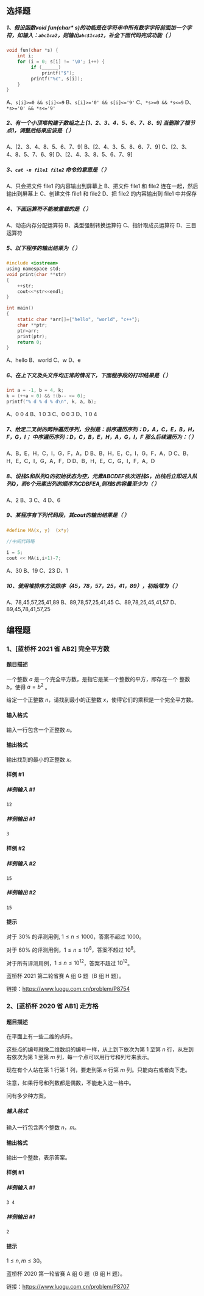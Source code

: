 ## 选择题

##### 1、假设函数void fun(char* s)的功能是在字符串中所有数字字符前面加一个字符，如输入：`abc1ca2`，则输出`abc$1ca$2`，补全下面代码完成功能（   ）

```c
void fun(char *s) {
    int i;
    for (i = 0; s[i] != '\0'; i++) {
         if (______)
             printf("$");
         printf("%c", s[i]);
    }
}
```

A、`s[i]>=0 && s[i]<=9`
B、`s[i]>='0' && s[i]<='9'`
C、`*s>=0 && *s<=9`
D、`*s>='0' && *s<='9'`

##### 2、有一个小顶堆构建于数组之上 [1、2、3、4、5、6、7、8、9] 当删除了根节点1，调整后结果应该是（   ）

A、[2、3、4、8、5、6、7、9]
B、[2、4、3、5、8、6、7、9]
C、[2、3、4、8、5、7、6、9]
D、[2、4、3、8、5、6、7、9]

##### 3、`cat -n file1 file2` 命令的意思是（   ）

A、只会把文件 file1 的内容输出到屏幕上
B、把文件 file1 和 file2 连在一起，然后输出到屏幕上
C、创建文件 file1 和 file2
D、把 file2 的内容输出到 file1 中并保存

##### 4、下面运算符不能被重载的是（   ）

A、动态内存分配运算符
B、类型强制转换运算符
C、指针取成员运算符
D、三目运算符

##### 5、以下程序的输出结果为（   ）

```c
#include <iostream>
using namespace std;
void print(char **str)
{
    ++str;   
    cout<<*str<<endl;
}

int main()
{
    static char *arr[]={"hello", "world", "c++"};
    char **ptr;
    ptr=arr;
    print(ptr);
    return 0;
}
```

A、hello
B、world
C、w
D、e

##### 6、在上下文及头文件均正常的情况下，下面程序段的打印结果是（   ）

```c
int a = -1, b = 4, k;
k = (++a < 0) && !(b-- <= 0);
printf("% d % d % d\n", k, a, b);
```

A、0 0 4
B、1 0 3
C、0 0 3
D、1 0 4

##### 7、给定二叉树的两种遍历序列，分别是：前序遍历序列：D，A，C，E，B，H，F，G，I； 中序遍历序列：D，C，B，E，H，A，G，I，F 那么后续遍历为：（    ）

A、B，E，H，C，I，G，F，A，D
B、B，H，E，C，I，G，F，A，D
C、B，H，E，C，I，G，A，F，D
D、B，H，E，C，G，I，F，A，D

##### 8、设栈S和队列Q的初始状态为空，元素ABCDEF依次进栈S，出栈后立即进入队列Q，若6个元素出列的顺序为CDBFEA,则栈S的容量至少为（   ）

A、2
B、3
C、4
D、6

##### 9、某程序有下列代码段，其cout的输出结果是（   ）

```c
#define MA(x, y)  (x*y)

//中间代码略
    
i = 5;
cout << MA(i,i+1)-7;
```

A、30
B、19
C、23
D、1

##### 10、使用堆排序方法排序（45，78，57，25，41，89），初始堆为（   ）

A、78,45,57,25,41,89
B、89,78,57,25,41,45
C、89,78,25,45,41,57
D、89,45,78,41,57,25

## 编程题

### 1、[蓝桥杯 2021 省 AB2] 完全平方数

#### 题目描述

一个整数 $a$ 是一个完全平方数，是指它是某一个整数的平方，即存在一个 整数 $b$，使得 $a=b^{2}$ 。

给定一个正整数 $n$，请找到最小的正整数 $x$，使得它们的乘积是一个完全平方数。

#### 输入格式

输入一行包含一个正整数 $n$。

#### 输出格式

输出找到的最小的正整数 $x$。

#### 样例 #1

##### 样例输入 #1

```
12
```

##### 样例输出 #1

```
3
```

#### 样例 #2

##### 样例输入 #2

```
15
```

##### 样例输出 #2

```
15
```

#### 提示

对于 $30 \%$ 的评测用例, $1 \leq n \leq 1000$，答案不超过 $1000$。

对于 $60 \%$ 的评测用例，$1 \leq n \leq 10^{8}$，答案不超过 $10^{8}$。

对于所有评测用例，$1 \leq n \leq 10^{12}$，答案不超过 $10^{12}$。

蓝桥杯 2021 第二轮省赛 A 组 G 题（B 组 H 题）。

链接：https://www.luogu.com.cn/problem/P8754



### 2、[蓝桥杯 2020 省 AB1] 走方格

#### 题目描述

在平面上有一些二维的点阵。

这些点的编号就像二维数组的编号一样，从上到下依次为第 $1$ 至第 $n$ 行，从左到右依次为第 $1$ 至第 $m$ 列，每一个点可以用行号和列号来表示。

现在有个人站在第 $1$ 行第 $1$ 列，要走到第 $n$ 行第 $m$ 列。只能向右或者向下走。

注意，如果行号和列数都是偶数，不能走入这一格中。

问有多少种方案。

##### 输入格式

输入一行包含两个整数 $n$，$m$。

#### 输出格式

输出一个整数，表示答案。

#### 样例 #1

##### 样例输入 #1

```
3 4
```

##### 样例输出 #1

```
2
```

#### 提示

$1\le n,m\le30$。

蓝桥杯 2020 第一轮省赛 A 组 G 题（B 组 H 题）。

链接：https://www.luogu.com.cn/problem/P8707
